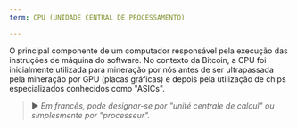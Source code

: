 ```yaml
---
term: CPU (UNIDADE CENTRAL DE PROCESSAMENTO)

---
```

O principal componente de um computador responsável pela execução das instruções de máquina do software. No contexto da Bitcoin, a CPU foi inicialmente utilizada para mineração por nós antes de ser ultrapassada pela mineração por GPU (placas gráficas) e depois pela utilização de chips especializados conhecidos como "ASICs".

> ► *Em francês, pode designar-se por "unité centrale de calcul" ou simplesmente por "processeur".*